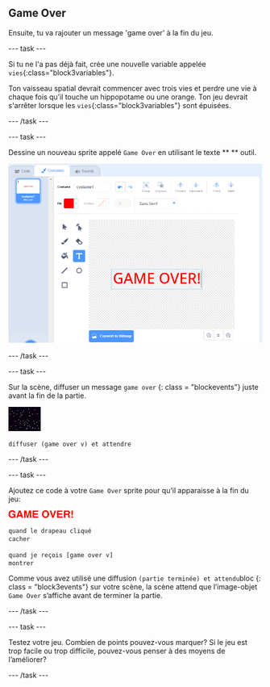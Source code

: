 ## Game Over

Ensuite, tu va rajouter un message 'game over' à la fin du jeu.

\--- task \---

Si tu ne l'a pas déjà fait, crée une nouvelle variable appelée ` vies `{:class="block3variables"}.

Ton vaisseau spatial devrait commencer avec trois vies et perdre une vie à chaque fois qu’il touche un hippopotame ou une orange. Ton jeu devrait s'arrêter lorsque les ` vies `{:class="block3variables"} sont épuisées.

\--- /task \---

\--- task \---

Dessine un nouveau sprite appelé ` Game Over ` en utilisant le texte ** ** outil.

![capture d'écran](images/invaders-game-over.png)

\--- /task \---

\--- task \---

Sur la scène, diffuser un message ` game over ` {: class = "blockevents"} juste avant la fin de la partie.

![lutin de gameover](images/stage-sprite.png)

```blocks3
diffuser (game over v) et attendre
```

\--- /task \---

\--- task \---

Ajoutez ce code à votre `Game Over` sprite pour qu’il apparaisse à la fin du jeu:

![lutin de gameover](images/gameover-sprite.png)

```blocks3
quand le drapeau cliqué
cacher

quand je reçois [game over v]
montrer
```

Comme vous avez utilisé une diffusion `(partie terminée) et attendu`bloc {: class = "block3events"} sur votre scène, la scène attend que l’image-objet `Game Over` s’affiche avant de terminer la partie.

\--- /task \---

\--- task \---

Testez votre jeu. Combien de points pouvez-vous marquer? Si le jeu est trop facile ou trop difficile, pouvez-vous penser à des moyens de l’améliorer?

\--- /task \---